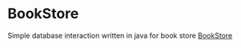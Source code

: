 # BookStore
Simple database interaction written in java for book store
[BookStore](https://user-images.githubusercontent.com/45946407/110332948-38df6880-804b-11eb-94c6-ebecd68543af.png)
